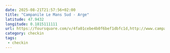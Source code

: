 ```yaml
---
date: 2025-08-21T21:57:56+02:00
title: "Campanile Le Mans Sud - Arge"
latitude: 47.9432
longitude: 0.1815111111
url: https://foursquare.com/v/4fa01cebe4b0f6bef1dbfc1d,http://www.campanile.com/fr/hotels/campanile-le-mans-sud-arnage,https://twitter.com/partoo_fr
category: checkin
tags:
 - checkin
---
```

